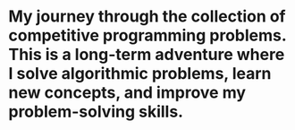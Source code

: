 # My journey through the collection of competitive programming problems. This is a long-term adventure where I solve algorithmic problems, learn new concepts, and improve my problem-solving skills.
